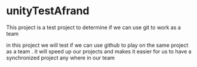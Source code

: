 # unityTestAfrand
This project is a test project to determine if we can use git to work as a team

in this project we will test if we can use github to play on the same project as a team . it will speed up our projects and makes it easier for us to have a synchronized project any where in our team
